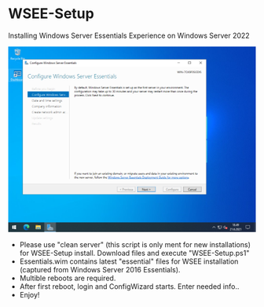 # WSEE-Setup

Installing Windows Server Essentials Experience on Windows Server 2022 

![Preview](https://github.com/XSR1/WSEE-Setup/blob/main/WSEE-Preview.png)

- Please use "clean server" (this script is only ment for new installations) for WSEE-Setup install. Download files and execute "WSEE-Setup.ps1"
- Essentials.wim contains latest "essential" files for WSEE installation (captured from Windows Server 2016 Essentials).
- Multible reboots are required.
- After first reboot, login and ConfigWizard starts. Enter needed info..
- Enjoy!
